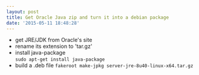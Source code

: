 ```yaml
---
layout: post
title: Get Oracle Java zip and turn it into a debian package
date: '2015-05-11 18:48:28'
---
```


* get JRE/JDK from Oracle's site  
*  rename its extension to 'tar.gz'  
* install java-package  
  `sudo apt-get install java-package`
* build a .deb file
  `fakeroot make-jpkg server-jre-8u40-linux-x64.tar.gz`

